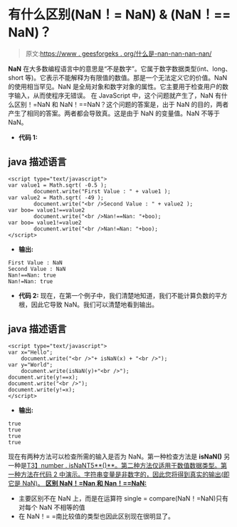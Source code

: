 # 有什么区别(NaN！= NaN) & (NaN！== NaN)？

> 原文:[https://www . geesforgeks . org/什么是-nan-nan-nan-nan/](https://www.geeksforgeeks.org/what-is-the-difference-between-nan-nan-nan-nan/)

**NaN** 在大多数编程语言中的意思是“不是数字”。它属于数字数据类型(int、long、short 等)。它表示不能解释为有限值的数值。那是一个无法定义它的价值。NaN 的使用相当罕见。NaN 是全局对象和数字对象的属性。它主要用于检查用户的数字输入，从而使程序无错误。
在 JavaScript 中，这个问题就产生了，NaN 有什么区别！=NaN 和 NaN！==NaN？这个问题的答案是，出于 NaN 的目的，两者产生了相同的答案。两者都会导致真。这是由于 NaN 的变量值。NaN 不等于 NaN。

*   **代码 1:**

## java 描述语言

```
<script type="text/javascript">
var value1 = Math.sqrt( -0.5 );
        document.write("First Value : " + value1 );
var value2 = Math.sqrt( -49 );
        document.write("<br />Second Value : " + value2 );
var boo= value1!==value2
        document.write("<br />Nan!==Nan: "+boo);
var boo= value1!=value2
        document.write("<br />Nan!=Nan: "+boo);
</script>                   
```

*   **输出:**

```
First Value : NaN
Second Value : NaN
Nan!==Nan: true
Nan!=Nan: true
```

*   **代码 2:** 现在，在第一个例子中，我们清楚地知道，我们不能计算负数的平方根，因此它导致 NaN。我们可以清楚地看到输出。

## java 描述语言

```
<script type="text/javascript">
var x="Hello";
    document.write("<br />"+ isNaN(x) + "<br />");
var y="World";
    document.write(isNaN(y)+"<br />");
document.write(y!==x);
document.write("<br />");
document.write(y!=x);
</script>                   
```

*   **输出:**

```
true
true
true
true
```

现在有两种方法可以检查所需的输入是否为 NaN。第一种检查方法是 **isNaN()** 另一种是[T3】number . isNaNT5**()**。第二种方法仅适用于数值数据类型。第一种方法在代码 2 中演示。字符串变量是非数字的，因此您将得到真实的输出(即它是 NaN)。
**区别 NaN！=Nan 和 Nan！==NaN:**](https://www.geeksforgeeks.org/number-isnan-javascript/) 

*   主要区别不在 NaN 上，而是在运算符 single = compare(NaN！=NaN)只有对每个 NaN 不相等的值
*   在 NaN！= =南比较值的类型也因此区别现在很明显了。